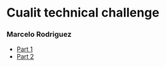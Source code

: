 # Cualit technical challenge

### Marcelo Rodriguez

- [Part 1](https://github.com/chelorope/cualit-technical-challenge/tree/main/part-1)
- [Part 2](https://github.com/chelorope/cualit-technical-challenge/tree/main/part-2)
